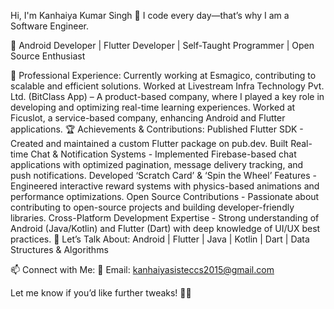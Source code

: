 Hi, I'm Kanhaiya Kumar Singh 👋
I code every day—that’s why I am a Software Engineer.

🚀 Android Developer | Flutter Developer | Self-Taught Programmer | Open Source Enthusiast

🔹 Professional Experience:
Currently working at Esmagico, contributing to scalable and efficient solutions.
Worked at Livestream Infra Technology Pvt. Ltd. (BitClass App) – A product-based company, where I played a key role in developing and optimizing real-time learning experiences.
Worked at Ficuslot, a service-based company, enhancing Android and Flutter applications.
🏆 Achievements & Contributions:
Published Flutter SDK - Created and maintained a custom Flutter package on pub.dev.
Built Real-time Chat & Notification Systems - Implemented Firebase-based chat applications with optimized pagination, message delivery tracking, and push notifications.
Developed ‘Scratch Card’ & ‘Spin the Wheel’ Features - Engineered interactive reward systems with physics-based animations and performance optimizations.
Open Source Contributions - Passionate about contributing to open-source projects and building developer-friendly libraries.
Cross-Platform Development Expertise - Strong understanding of Android (Java/Kotlin) and Flutter (Dart) with deep knowledge of UI/UX best practices.
💬 Let’s Talk About:
Android | Flutter | Java | Kotlin | Dart | Data Structures & Algorithms

📫 Connect with Me:
📧 Email: kanhaiyasisteccs2015@gmail.com

Let me know if you’d like further tweaks! 🚀🔥
